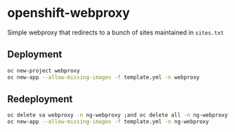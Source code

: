 # openshift-webproxy

Simple webproxy that redirects to a bunch of sites maintained in `sites.txt`

## Deployment

```bash
oc new-project webproxy
oc new-app --allow-missing-images -f template.yml -n webproxy
```

## Redeployment

```bash
oc delete sa webproxy -n ng-webproxy ;and oc delete all -n ng-webproxy -l app=webproxy
oc new-app --allow-missing-images -f template.yml -n ng-webproxy
```
